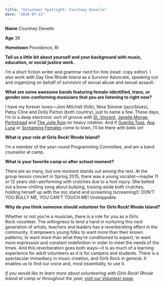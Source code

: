 ```yaml
---
title: "Volunteer Spotlight: Courtney Denelle"
date: "2018-07-13"
---
```


**Name** Courtney Denelle

**Age** 36

**Hometown** Providence, RI

**Tell us a little bit about yourself and your background with music, education, or social justice work.**

I’m a short fiction writer and grammar nerd for-hire (read: copy editor). I also work with Day One Rhode Island as a Survivor Advocate, speaking out and organizing on behalf of survivors of sexual abuse and sexual assault.

**What are some awesome bands featuring female-identified, trans, or gender non-conforming musicians that you are listening to right now?** 

I have my forever loves—Joni Mitchell (folk), Nina Simone (jazz/blues), Patsy Cline and Dolly Parton (both country), just to name a few. These days, I’m in a deep electronic sort of groove with [St. Vincent](http://ilovestvincent.com/), [Janelle Monae](http://www.jmonae.com/), [Portishead](http://www.portishead.co.uk/) and [The Julie Ruin](http://www.thejulieruin.com/) on heavy rotation. And if [Guerilla Toss](https://guerillatoss.bandcamp.com/), [Ava Luna](https://avaluna.bandcamp.com/) or [Screaming Females](https://screamingfemales.bandcamp.com/) come to town, I’ll be there with bells on!

**What is your role at Girls Rock! Rhode Island?**

I’m a member of the year-round ​Programming Committee, and am a band counselor at camp.

**What is your favorite camp or after school moment?**

There are so many, but one moment stands out among the rest. At the group lesson concert in Spring 2015, there was a young vocalist—maybe 11 or 12 years old—performing with crutches due to a foot injury. She belted out a bone-chilling song about bullying, tossing aside both crutches, holding herself up with the mic stand and screaming (screaming!): DON’T YOU BULLY ME, YOU CAN’T TOUCH ME! Unstoppable.

**Why do you think someone should volunteer for Girls Rock! Rhode Island?**

Whether or not you’re a musician, there is a role for you as a Girls Rock volunteer. The willingness to lend a hand in nurturing this next generation of artists, teachers and leaders has a reverberating effect in the community. It empowers young folks to want more than their known patterns; to want more than what they’re conditioned to expect; to want more expression and constant redefinition in order to meet the needs of the times. And this reverberation goes both ways—it is as much of a learning experience for adult volunteers as it is for campers and students. There is a spectacular immediacy in music creation, and Girls Rock in general. It enables us to find our voice and, most essentially, to use it.

_If you would like to learn more about volunteering with Girls Rock! Rhode Island at camp or throughout the year, [visit our Volunteer page](http://girlsrockri.org/volunteer/)._
